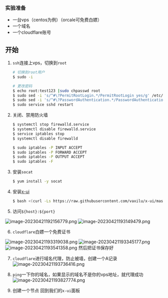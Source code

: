 ### 实验准备

* 一台vps（centos为例）（orcale可免费白嫖）
* 一个域名
* 一个cloudflare账号

## 开始

1. `ssh`连接上vps，切换到`root`

   ```bash
   # 切换到root用户
   $ sudo -i
   
   # 更改密码
   $ echo root:test123 |sudo chpasswd root
   $ sudo sed -i 's/^#\?PermitRootLogin.*/PermitRootLogin yes/g' /etc/ssh/sshd_config;
   $ sudo sed -i 's/^#\?PasswordAuthentication.*/PasswordAuthentication yes/g' /etc/ssh/sshd_config;
   $ sudo service sshd restart
   
   ```

2. 关闭、禁用防火墙

   ```bash
   $ systemctl stop firewalld.service
   $ systemctl disable firewalld.service
   $ service iptables stop
   $ systemctl disable firewalld
   
   $ sudo iptables -P INPUT ACCEPT
   $ sudo iptables -P FORWARD ACCEPT
   $ sudo iptables -P OUTPUT ACCEPT
   $ sudo iptables -F
   ```

3. 安装`socat`

   ```bash
   $ yum install -y socat
   ```

4. 安装[x-ui](https://github.com/vaxilu/x-ui)

   ```bash
   $ bash <(curl -Ls https://raw.githubusercontent.com/vaxilu/x-ui/master/install.sh)
   ```

5. 访问`${host}:${port}`

![image-20230421192156779.png](https://p9-juejin.byteimg.com/tos-cn-i-k3u1fbpfcp/65fd2949b8ca4e088bf748cccfcfbbf9~tplv-k3u1fbpfcp-watermark.image?)
![image-20230421193149479.png](https://p1-juejin.byteimg.com/tos-cn-i-k3u1fbpfcp/1bd4b89d2aa14257ab94a0389ac446f7~tplv-k3u1fbpfcp-watermark.image?)

6. `cloudflare`白嫖一个免费证书

![image-20230421193319038.png](https://p6-juejin.byteimg.com/tos-cn-i-k3u1fbpfcp/f31be870eeb64fe9a897ecc3528cb0ad~tplv-k3u1fbpfcp-watermark.image?)
![image-20230421193345177.png](https://p1-juejin.byteimg.com/tos-cn-i-k3u1fbpfcp/70f1928e34b24f5ea072bbbdeef018c4~tplv-k3u1fbpfcp-watermark.image?)
![image-20230421193541358.png](https://p9-juejin.byteimg.com/tos-cn-i-k3u1fbpfcp/ca239eadcb2643c0bedb97270bc35572~tplv-k3u1fbpfcp-watermark.image?)
然后把证书保存好

7. `cloudflare`进行域名代理，防止被墙，创建一个A记录
![image-20230421193736416.png](https://p3-juejin.byteimg.com/tos-cn-i-k3u1fbpfcp/6850c0f7a1864a8999fb0adddac3dab0~tplv-k3u1fbpfcp-watermark.image?)

8. `ping`一下你的域名，如果显示的域名不是你的vps地址，就代理成功
![image-20230421193827774.png](https://p1-juejin.byteimg.com/tos-cn-i-k3u1fbpfcp/9c61282fc940434dabd8647456a9d20c~tplv-k3u1fbpfcp-watermark.image?)

10. 创建一个节点
回到我们的`x-ui`面板

